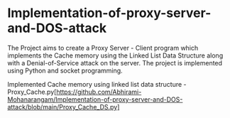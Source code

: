 # Implementation-of-proxy-server-and-DOS-attack
The Project aims to create a Proxy Server - Client program which implements the Cache memory using the Linked List Data Structure along with a Denial-of-Service attack on the server. 
The project is implemented using Python and socket programming.

Implemented Cache memory using linked list data structure - Proxy_Cache.py[https://github.com/Abhirami-Mohanarangam/Implementation-of-proxy-server-and-DOS-attack/blob/main/Proxy_Cache_DS.py]
